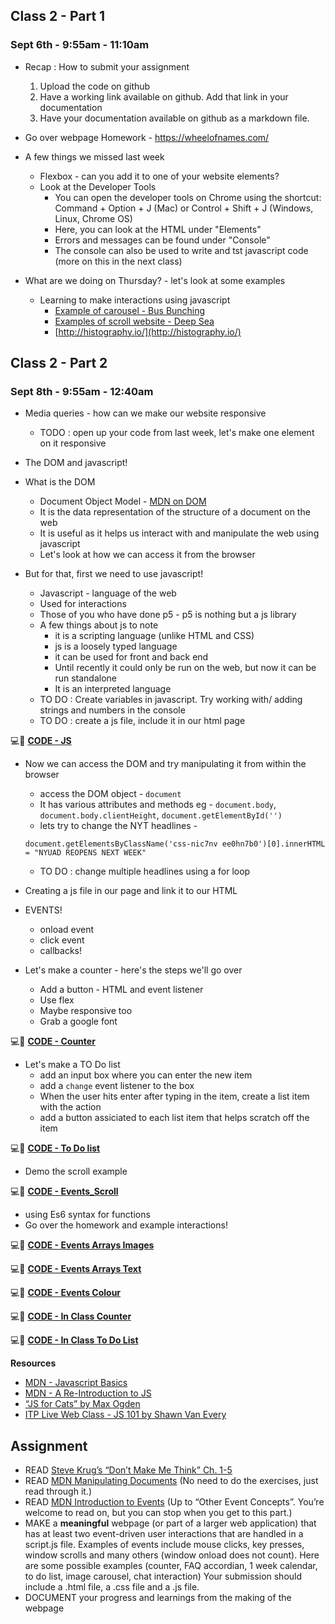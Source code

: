 ## Class 2 - Part 1
### Sept 6th - 9:55am - 11:10am

* Recap : How to submit your assignment
  1. Upload the code on github
  2. Have a working link available on github. Add that link in your documentation
  3. Have your documentation available on github as a markdown file.  

* Go over webpage Homework - https://wheelofnames.com/

* A few things we missed last week
  * Flexbox - can you add it to one of your website elements?
  * Look at the Developer Tools
    * You can open the developer tools on Chrome using the shortcut: Command + Option + J (Mac) or Control + Shift + J (Windows, Linux, Chrome OS)
    * Here, you can look at the HTML under "Elements"
    * Errors and messages can be found under "Console"
    * The console can also be used to write and tst javascript code (more on this in the next class)

* What are we doing on Thursday? - let's look at some examples
  * Learning to make interactions using javascript
    * [Example of carousel - Bus Bunching](https://interactive.wbez.org/curiouscity/bus-bunching/)
    * [Examples of scroll website - Deep Sea](https://neal.fun/deep-sea/)
    * [http://histography.io/](http://histography.io/)

## Class 2 - Part 2
### Sept 8th - 9:55am - 12:40am

* Media queries - how can we make our website responsive
  * TODO : open up your code from last week, let's make one element on it responsive

* The DOM and javascript!
* What is the DOM
  *  Document Object Model - [MDN on DOM](https://developer.mozilla.org/en-US/docs/Web/API/Document_Object_Model/Introduction)
  *  It is the data representation of the structure of a document on the web
  *  It is useful as it helps us interact with and manipulate the web using javascript
  *  Let's look at how we can access it from the browser

* But for that, first we need to use javascript!
  * Javascript - language of the web
  * Used for interactions
  * Those of you who have done p5 - p5 is nothing but a js library
  * A few things about js to note
    * it is a scripting language (unlike HTML and CSS)
    * js is a loosely typed language
    * it can be used for front and back end
    * Until recently it could only be run on the web, but now it can be run standalone
    * It is an interpreted language
  * TO DO : Create variables in javascript. Try working with/ adding strings and numbers in the console
  * TO DO : create a js file, include it in our html page

💻🔹 **[CODE - JS](https://mathuramg.com/ConnectionsLabSpring22/Week2_JS_Events/JS/)**

* Now we can access the DOM and try manipulating it from within the browser
  * access the DOM object - `document`
  * It has various attributes and methods eg - `document.body`, `document.body.clientHeight`, `document.getElementById('')`
  * lets try to change the NYT headlines -
  ```
  document.getElementsByClassName('css-nic7nv ee0hn7b0')[0].innerHTML = "NYUAD REOPENS NEXT WEEK"
  ```
  * TO DO : change multiple headlines using a for loop

* Creating a js file in our page and link it to our HTML  

* EVENTS!
  * onload event
  * click event
  * callbacks!

* Let's make a counter - here's the steps we'll go over
  * Add a button - HTML and event listener
  * Use flex
  * Maybe responsive too
  * Grab a google font

💻🔹 **[CODE - Counter](https://mathuramg.com/ConnectionsLabSpring22/Week2_JS_Events/Events/)**

* Let's make a TO Do list
  * add an input box where you can enter the new item
  * add a `change` event listener to the box
  * When the user hits enter after typing in the item, create a list item with the action
  * add a button assiciated to each list item that helps scratch off the item

💻🔹 **[CODE - To Do list](https://mathuramg.com/ConnectionsLabSpring22/Week2_JS_Events/Events_To_Do_List/)**

* Demo the scroll example

💻🔹 **[CODE - Events_Scroll](https://mathuramg.com/ConnectionsLabSpring22/Week2_JS_Events/Events_Scroll/)**

* using Es6 syntax for functions
* Go over the homework and example interactions!

💻🔹 **[CODE - Events Arrays Images](https://mathuramg.com/ConnectionsLabSpring22/Week2_JS_Events/Events_arrays_images/)**

💻🔹 **[CODE - Events Arrays Text](https://mathuramg.com/ConnectionsLabSpring22/Week2_JS_Events/Events_arrays_text/)**

💻🔹 **[CODE - Events Colour](https://mathuramg.com/ConnectionsLabSpring22/Week2_JS_Events/Events_color/)**

💻🔴 **[CODE - In Class Counter](https://github.com/MathuraMG/ConnectionsLabSpring22/tree/master/Week2_JS_Events/In_Class_Counter)**

💻🔴 **[CODE - In Class To Do List](https://github.com/MathuraMG/ConnectionsLabSpring22/tree/master/Week2_JS_Events/In_Class_To_Do_List)**


**Resources**
* [MDN - Javascript Basics](https://developer.mozilla.org/en-US/docs/Learn/Getting_started_with_the_web/JavaScript_basics)
* [MDN - A Re-Introduction to JS](https://developer.mozilla.org/en-US/docs/Web/JavaScript/A_re-introduction_to_JavaScript)
* [“JS for Cats” by Max Ogden](about:blank)
* [ITP Live Web Class - JS 101 by Shawn Van Every](https://itp.nyu.edu/~sve204/liveweb_fall2019/javascript101.html)

## **Assignment**
* READ [Steve Krug’s “Don’t Make Me Think” Ch. 1-5](https://bobcat.library.nyu.edu/primo-explore/fulldisplay?docid=nyu_aleph005548194&context=L&vid=NYUAD&lang=en_US&search_scope=all&adaptor=Local%20Search%20Engine&isFrbr=true&tab=all&query=any,contains,don%27t%20make%20me%20think&sortby=date&facet=frbrgroupid,include,1146206081&mode=basic&offset=0)
* READ [MDN Manipulating Documents](https://developer.mozilla.org/en-US/docs/Learn/JavaScript/Client-side_web_APIs/Manipulating_documents) (No need to do the exercises, just read through it.)
* READ [MDN Introduction to Events](https://developer.mozilla.org/en-US/docs/Learn/JavaScript/Building_blocks/Events) (Up to “Other Event Concepts”. You’re welcome to read on, but you can stop when you get to this part.)
* MAKE a **meaningful** webpage (or part of a larger web application) that has at least two event-driven user interactions that are handled in a script.js file. Examples of events include mouse clicks, key presses, window scrolls and many others (window onload does not count). Here are some possible examples (counter, FAQ accordian, 1 week calendar, to do list, image carousel, chat interaction) Your submission should include a .html file, a .css file and a .js file.
* DOCUMENT  your progress and learnings from the making of the webpage
